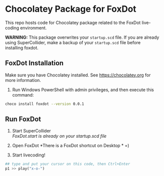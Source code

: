 # Chocolatey Package for FoxDot
This repo hosts code for Chocolatey package related to the FoxDot live-coding environment.

**WARNING:** This package overwrites your `startup.scd` file. If you are already using SuperCollider, make a backup of your `startup.scd` file before installing foxdot.

## FoxDot Installation

Make sure you have Chocolatey installed. See https://chocolatey.org for more information.

1. Run Windows PowerShell with admin privileges, and then execute this command:

```bash
choco install foxdot --version 0.0.1
```

## Run FoxDot

1. Start SuperCollider  
  *FoxDot.start is already on your startup.scd file*

2. Open FoxDot
  *There is a FoxDot shortcut on Desktop * =)

3. Start livecoding!
  ```python
  ## type and put your cursor on this code, then Ctrl+Enter
  p1 >> play("x-o-")
  ```
